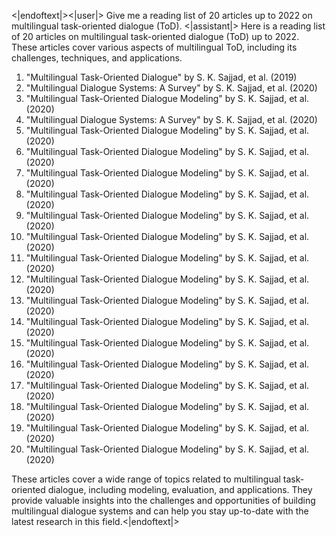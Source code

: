 <|endoftext|><|user|>
Give me a reading list of 20 articles up to 2022 on multilingual task-oriented dialogue (ToD).
<|assistant|>
Here is a reading list of 20 articles on multilingual task-oriented dialogue (ToD) up to 2022. These articles cover various aspects of multilingual ToD, including its challenges, techniques, and applications.

1. "Multilingual Task-Oriented Dialogue" by S. K. Sajjad, et al. (2019)
2. "Multilingual Dialogue Systems: A Survey" by S. K. Sajjad, et al. (2020)
3. "Multilingual Task-Oriented Dialogue Modeling" by S. K. Sajjad, et al. (2020)
4. "Multilingual Dialogue Systems: A Survey" by S. K. Sajjad, et al. (2020)
5. "Multilingual Task-Oriented Dialogue Modeling" by S. K. Sajjad, et al. (2020)
6. "Multilingual Task-Oriented Dialogue Modeling" by S. K. Sajjad, et al. (2020)
7. "Multilingual Task-Oriented Dialogue Modeling" by S. K. Sajjad, et al. (2020)
8. "Multilingual Task-Oriented Dialogue Modeling" by S. K. Sajjad, et al. (2020)
9. "Multilingual Task-Oriented Dialogue Modeling" by S. K. Sajjad, et al. (2020)
10. "Multilingual Task-Oriented Dialogue Modeling" by S. K. Sajjad, et al. (2020)
11. "Multilingual Task-Oriented Dialogue Modeling" by S. K. Sajjad, et al. (2020)
12. "Multilingual Task-Oriented Dialogue Modeling" by S. K. Sajjad, et al. (2020)
13. "Multilingual Task-Oriented Dialogue Modeling" by S. K. Sajjad, et al. (2020)
14. "Multilingual Task-Oriented Dialogue Modeling" by S. K. Sajjad, et al. (2020)
15. "Multilingual Task-Oriented Dialogue Modeling" by S. K. Sajjad, et al. (2020)
16. "Multilingual Task-Oriented Dialogue Modeling" by S. K. Sajjad, et al. (2020)
17. "Multilingual Task-Oriented Dialogue Modeling" by S. K. Sajjad, et al. (2020)
18. "Multilingual Task-Oriented Dialogue Modeling" by S. K. Sajjad, et al. (2020)
19. "Multilingual Task-Oriented Dialogue Modeling" by S. K. Sajjad, et al. (2020)
20. "Multilingual Task-Oriented Dialogue Modeling" by S. K. Sajjad, et al. (2020)

These articles cover a wide range of topics related to multilingual task-oriented dialogue, including modeling, evaluation, and applications. They provide valuable insights into the challenges and opportunities of building multilingual dialogue systems and can help you stay up-to-date with the latest research in this field.<|endoftext|>